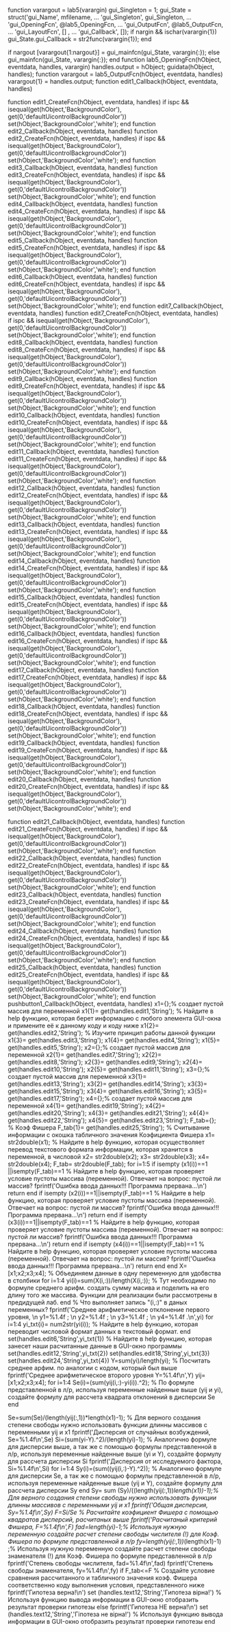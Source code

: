 function varargout = lab5(varargin)
gui_Singleton = 1;
gui_State = struct('gui_Name',       mfilename, ...
                   'gui_Singleton',  gui_Singleton, ...
                   'gui_OpeningFcn', @lab5_OpeningFcn, ...
                   'gui_OutputFcn',  @lab5_OutputFcn, ...
                   'gui_LayoutFcn',  [] , ...
                   'gui_Callback',   []);
if nargin && ischar(varargin{1})
    gui_State.gui_Callback = str2func(varargin{1});
end
 
if nargout
    [varargout{1:nargout}] = gui_mainfcn(gui_State, varargin{:});
else
    gui_mainfcn(gui_State, varargin{:});
end
function lab5_OpeningFcn(hObject, eventdata, handles, varargin)
handles.output = hObject;
guidata(hObject, handles);
function varargout = lab5_OutputFcn(hObject, eventdata, handles) 
varargout{1} = handles.output;
function edit1_Callback(hObject, eventdata, handles)
 
function edit1_CreateFcn(hObject, eventdata, handles)
if ispc && isequal(get(hObject,'BackgroundColor'), get(0,'defaultUicontrolBackgroundColor'))
    set(hObject,'BackgroundColor','white');
end
function edit2_Callback(hObject, eventdata, handles)
function edit2_CreateFcn(hObject, eventdata, handles)
if ispc && isequal(get(hObject,'BackgroundColor'), get(0,'defaultUicontrolBackgroundColor'))
    set(hObject,'BackgroundColor','white');
end
function edit3_Callback(hObject, eventdata, handles)
function edit3_CreateFcn(hObject, eventdata, handles)
if ispc && isequal(get(hObject,'BackgroundColor'), get(0,'defaultUicontrolBackgroundColor'))
    set(hObject,'BackgroundColor','white');
end
function edit4_Callback(hObject, eventdata, handles)
function edit4_CreateFcn(hObject, eventdata, handles)
if ispc && isequal(get(hObject,'BackgroundColor'), get(0,'defaultUicontrolBackgroundColor'))
    set(hObject,'BackgroundColor','white');
end
function edit5_Callback(hObject, eventdata, handles)
function edit5_CreateFcn(hObject, eventdata, handles)
if ispc && isequal(get(hObject,'BackgroundColor'), get(0,'defaultUicontrolBackgroundColor'))
    set(hObject,'BackgroundColor','white');
end
function edit6_Callback(hObject, eventdata, handles)
function edit6_CreateFcn(hObject, eventdata, handles)
if ispc && isequal(get(hObject,'BackgroundColor'), get(0,'defaultUicontrolBackgroundColor'))
    set(hObject,'BackgroundColor','white');
end
function edit7_Callback(hObject, eventdata, handles)
function edit7_CreateFcn(hObject, eventdata, handles)
if ispc && isequal(get(hObject,'BackgroundColor'), get(0,'defaultUicontrolBackgroundColor'))
    set(hObject,'BackgroundColor','white');
end
function edit8_Callback(hObject, eventdata, handles)
function edit8_CreateFcn(hObject, eventdata, handles)
if ispc && isequal(get(hObject,'BackgroundColor'), get(0,'defaultUicontrolBackgroundColor'))
    set(hObject,'BackgroundColor','white');
end
function edit9_Callback(hObject, eventdata, handles)
function edit9_CreateFcn(hObject, eventdata, handles)
if ispc && isequal(get(hObject,'BackgroundColor'), get(0,'defaultUicontrolBackgroundColor'))
    set(hObject,'BackgroundColor','white');
end
function edit10_Callback(hObject, eventdata, handles)
function edit10_CreateFcn(hObject, eventdata, handles)
if ispc && isequal(get(hObject,'BackgroundColor'), get(0,'defaultUicontrolBackgroundColor'))
    set(hObject,'BackgroundColor','white');
end
function edit11_Callback(hObject, eventdata, handles)
function edit11_CreateFcn(hObject, eventdata, handles)
if ispc && isequal(get(hObject,'BackgroundColor'), get(0,'defaultUicontrolBackgroundColor'))
    set(hObject,'BackgroundColor','white');
end
function edit12_Callback(hObject, eventdata, handles)
function edit12_CreateFcn(hObject, eventdata, handles)
if ispc && isequal(get(hObject,'BackgroundColor'), get(0,'defaultUicontrolBackgroundColor'))
    set(hObject,'BackgroundColor','white');
end
function edit13_Callback(hObject, eventdata, handles)
function edit13_CreateFcn(hObject, eventdata, handles)
if ispc && isequal(get(hObject,'BackgroundColor'), get(0,'defaultUicontrolBackgroundColor'))
    set(hObject,'BackgroundColor','white');
end
function edit14_Callback(hObject, eventdata, handles)
function edit14_CreateFcn(hObject, eventdata, handles)
if ispc && isequal(get(hObject,'BackgroundColor'), get(0,'defaultUicontrolBackgroundColor'))
    set(hObject,'BackgroundColor','white');
end
function edit15_Callback(hObject, eventdata, handles)
function edit15_CreateFcn(hObject, eventdata, handles)
if ispc && isequal(get(hObject,'BackgroundColor'), get(0,'defaultUicontrolBackgroundColor'))
    set(hObject,'BackgroundColor','white');
end
function edit16_Callback(hObject, eventdata, handles)
function edit16_CreateFcn(hObject, eventdata, handles)
if ispc && isequal(get(hObject,'BackgroundColor'), get(0,'defaultUicontrolBackgroundColor'))
    set(hObject,'BackgroundColor','white');
end
function edit17_Callback(hObject, eventdata, handles)
function edit17_CreateFcn(hObject, eventdata, handles)
if ispc && isequal(get(hObject,'BackgroundColor'), get(0,'defaultUicontrolBackgroundColor'))
    set(hObject,'BackgroundColor','white');
end
function edit18_Callback(hObject, eventdata, handles)
function edit18_CreateFcn(hObject, eventdata, handles)
if ispc && isequal(get(hObject,'BackgroundColor'), get(0,'defaultUicontrolBackgroundColor'))
    set(hObject,'BackgroundColor','white');
end
function edit19_Callback(hObject, eventdata, handles)
function edit19_CreateFcn(hObject, eventdata, handles)
if ispc && isequal(get(hObject,'BackgroundColor'), get(0,'defaultUicontrolBackgroundColor'))
    set(hObject,'BackgroundColor','white');
end
function edit20_Callback(hObject, eventdata, handles)
function edit20_CreateFcn(hObject, eventdata, handles)
if ispc && isequal(get(hObject,'BackgroundColor'), get(0,'defaultUicontrolBackgroundColor'))
    set(hObject,'BackgroundColor','white');
end
 
function edit21_Callback(hObject, eventdata, handles)
function edit21_CreateFcn(hObject, eventdata, handles)
if ispc && isequal(get(hObject,'BackgroundColor'), get(0,'defaultUicontrolBackgroundColor'))
    set(hObject,'BackgroundColor','white');
end
function edit22_Callback(hObject, eventdata, handles)
function edit22_CreateFcn(hObject, eventdata, handles)
if ispc && isequal(get(hObject,'BackgroundColor'), get(0,'defaultUicontrolBackgroundColor'))
    set(hObject,'BackgroundColor','white');
end
function edit23_Callback(hObject, eventdata, handles)
function edit23_CreateFcn(hObject, eventdata, handles)
if ispc && isequal(get(hObject,'BackgroundColor'), get(0,'defaultUicontrolBackgroundColor'))
    set(hObject,'BackgroundColor','white');
end
function edit24_Callback(hObject, eventdata, handles)
function edit24_CreateFcn(hObject, eventdata, handles)
if ispc && isequal(get(hObject,'BackgroundColor'), get(0,'defaultUicontrolBackgroundColor'))
    set(hObject,'BackgroundColor','white');
end
function edit25_Callback(hObject, eventdata, handles)
function edit25_CreateFcn(hObject, eventdata, handles)
if ispc && isequal(get(hObject,'BackgroundColor'), get(0,'defaultUicontrolBackgroundColor'))
    set(hObject,'BackgroundColor','white');
end
function pushbutton1_Callback(hObject, eventdata, handles)
x1={};% создает пустой массив для переменной
x1{1}= get(handles.edit1,'String');  % Найдите в help функцию, которая берет информацию с любого элемента GUI-окна и примените её к данному коду и коду ниже
x1{2}= get(handles.edit2,'String');  % Изучите принцип работы данной функции
x1{3}= get(handles.edit3,'String');
x1{4}= get(handles.edit4,'String');
x1{5}= get(handles.edit5,'String');
x2={};% создает пустой массив для переменной
x2{1}= get(handles.edit7,'String');
x2{2}= get(handles.edit8,'String');
x2{3}= get(handles.edit9,'String');
x2{4}= get(handles.edit10,'String');
x2{5}= get(handles.edit11,'String');
x3={};% создает пустой массив для переменной
x3{1}= get(handles.edit13,'String');
x3{2}= get(handles.edit14,'String');
x3{3}= get(handles.edit15,'String');
x3{4}= get(handles.edit16,'String');
x3{5}= get(handles.edit17,'String');
x4={};% создает пустой массив для переменной
x4{1}= get(handles.edit19,'String'); 
x4{2}= get(handles.edit20,'String');
x4{3}= get(handles.edit21,'String');
x4{4}= get(handles.edit22,'String');
x4{5}= get(handles.edit23,'String');
F_tab={}; % Коэф Фишера
F_tab{1}= get(handles.edit25,'String'); %  Считывание информации с окошка табличного значения Коэфициента Фишера
x1= str2double(x1); % Найдите в help функцию, которая осуществоляет перевод текстового формата информации, которая хранится в переменной, в числовой
x2= str2double(x2);
x3= str2double(x3);
x4= str2double(x4);
F_tab= str2double(F_tab);
for i=1:5
   if   isempty (x1(i))==1 ||isempty(F_tab)==1 % Найдите в help функцию, которая проверяет условие пустоты массива (переменной). Отвечает на вопрос: пустой ли массив?
       fprintf('Ошибка ввода данных!!! Программа прервана...\n')
    return
   end
    if  isempty  (x2(i))==1||isempty(F_tab)==1 % Найдите в help функцию, которая проверяет условие пустоты массива (переменной). Отвечает на вопрос: пустой ли массив?
       fprintf('Ошибка ввода данных!!! Программа прервана...\n')
    return
   end
       if  isempty  (x3(i))==1||isempty(F_tab)==1 % Найдите в help функцию, которая проверяет условие пустоты массива (переменной). Отвечает на вопрос: пустой ли массив?
       fprintf('Ошибка ввода данных!!! Программа прервана...\n')
    return
       end
    if  isempty  (x4(i))==1||isempty(F_tab)==1 % Найдите в help функцию, которая проверяет условие пустоты массива (переменной). Отвечает на вопрос: пустой ли массив?
       fprintf('Ошибка ввода данных!!! Программа прервана...\n')
    return
   end
end
X=[x1;x2;x3;x4]; % Объединяем данные в одну переменную для удобвства в столбики
for i=1:4
yi(i)=sum(X(i,:))/length(X(i,:)); % Тут необходимо по формуле среднего арифм. создать сумму масива и поделить на его длину того же массива. Функции для реализации были рассмотрены в предидущей лаб.
end % Что выполняет запись "(i,:)" в даных переменных?
fprintf('Среднее арифметическое отклонение первого уровня, \n y1=%1.4f ; \n y2=%1.4f ; \n y3=%1.4f ; \n y4=%1.4f .\n',yi)
for i=1:4
yi_txt{i}= num2str(yi(i)); % Найдите в help функцию, которая переводит числовой формат данных в текстовый формат. 
end
  set(handles.edit6,'String',yi_txt{1}) % Найдите в help функцию, которая занесет наши расчитанные данные в GUI-окно программы
  set(handles.edit12,'String',yi_txt{2})
  set(handles.edit18,'String',yi_txt{3})
  set(handles.edit24,'String',yi_txt{4})
Y=sum(yi)/length(yi); % Посчитать среднее арфим. по аналогии с кодом, который был выше
fprintf('Среднее арифметическое второго уровня Y=%1.4f\n',Y)
yij=[x1;x2;x3;x4];
for i=1:4
Se(i)=(sum(yij(i,:)-yi(i)).^2); % По формуле представленной в л/р, используя переменные найденные выше (yij и yi), создайте формулу для рассчета квадрата отклонений в дисперсии Se
end
 
Se=sum(Se)/(length(yij(:,1))*length(x1)-1); % Для верного создания степени свободы нужно использовать функции длинны массивов с переменными yij и x1
fprintf('Дисперсия от случайных возбуждений, Se=%1.4f\n',Se)
Si=(sum(yi-Y).^2)/(length(yi)-1); % Аналогично формуле для дисперсии выше, а так же с помощью формулы представленной в л/р, используя переменные найденные выше (yi и Y), создайте формулу для рассчета дисперсии Si
fprintf('Дисперсия от исследуемого фактора, Si=%1.4f\n',Si)
for i=1:4
Sy(i)=(sum((yij(i,:)-Y).^2)); % Аналогично формуле для дисперсии Se, а так же с помощью формулы представленной в л/р, используя переменные найденные выше (yij и Y), создайте формулу для рассчета дисперсии Sy
end
Sy= sum (Sy)/((length(yij(:,1))*length(x1))-1);% Для верного создания степени свободы нужно использовать функции длинны массивов с переменными yij и x1
fprintf('Общая дисперсия, Sy=%1.4f\n',Sy)
F=Si/Se % Расчитайте коэфициент Фишера с помощью квадратов дисперсий, расчитаных выше
fprintf('Расчитаный критерий Фишера, F=%1.4f\n',F)
fad=length(yi)-1;% Используя нужную переменную создайте расчет степени свободы числителя (!) для Коэф. Фишера по формуле представленной в л/р
fy=length(yij(:,1))*(length(x1)-1) ;% Используя нужную переменную создайте расчет степени свободы знаменателя (!) для Коэф. Фишера по формуле представленной в л/р
fprintf('Степень свободы числителя, fad=%1.4f\n',fad)
fprintf('Степень свободы знаменателя, fy=%1.4f\n',fy)
if  F_tab<=F  % Создайте условие сравнения рассчитанного и табличного значения коэф. Фишера соответственно коду выполнения условия, представленного ниже
    fprintf('Гипотеза верна!\n')
      set (handles.text12,'String','Гипотеза вірна!') % Используя функцию вывода информации в GUI-окно отобразить результат проверки гипотезы
else
    fprintf('Гипотеза НЕ верна!\n')
     set  (handles.text12,'String','Гіпотеза не вірна!') % Используя функцию вывода информации в GUI-окно отобразить результат проверки гипотезы
end
 
